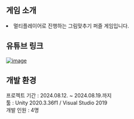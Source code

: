 ## 게임 소개
<li>멀티플레이어로 진행하는 그림맞추기 퍼즐 게임입니다.</li>

## 유튜브 링크
[![image](https://github.com/user-attachments/assets/71dcee03-5067-4d59-9ba7-7aa17898ec77)](https://youtu.be/RYgO2esJfAM)

## 개발 환경
프로젝트 기간 : 2024.08.12. ~ 2024.08.19.까지 <br>
툴 : Unity 2020.3.36f1 / Visual Studio 2019 <br>
개발 인원 : 4명
